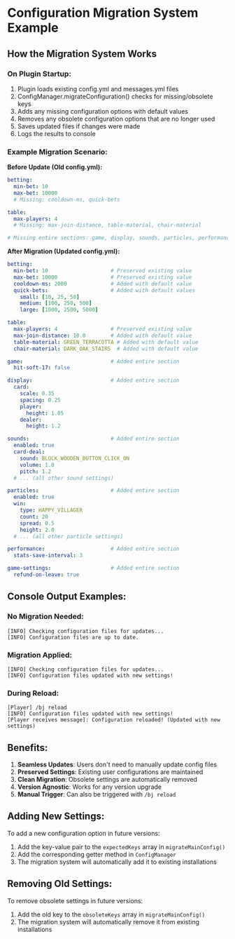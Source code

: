 # Configuration Migration System Example

## How the Migration System Works

### On Plugin Startup:
1. Plugin loads existing config.yml and messages.yml files
2. ConfigManager.migrateConfiguration() checks for missing/obsolete keys
3. Adds any missing configuration options with default values
4. Removes any obsolete configuration options that are no longer used
5. Saves updated files if changes were made
6. Logs the results to console

### Example Migration Scenario:

**Before Update (Old config.yml):**
```yaml
betting:
  min-bet: 10
  max-bet: 10000
  # Missing: cooldown-ms, quick-bets

table:
  max-players: 4
  # Missing: max-join-distance, table-material, chair-material

# Missing entire sections: game, display, sounds, particles, performance, game-settings
```

**After Migration (Updated config.yml):**
```yaml
betting:
  min-bet: 10                    # Preserved existing value
  max-bet: 10000                 # Preserved existing value  
  cooldown-ms: 2000              # Added with default value
  quick-bets:                    # Added with default values
    small: [10, 25, 50]
    medium: [100, 250, 500]
    large: [1000, 2500, 5000]

table:
  max-players: 4                 # Preserved existing value
  max-join-distance: 10.0        # Added with default value
  table-material: GREEN_TERRACOTTA # Added with default value
  chair-material: DARK_OAK_STAIRS  # Added with default value

game:                            # Added entire section
  hit-soft-17: false

display:                         # Added entire section
  card:
    scale: 0.35
    spacing: 0.25
    player:
      height: 1.05
    dealer:
      height: 1.2

sounds:                          # Added entire section
  enabled: true
  card-deal:
    sound: BLOCK_WOODEN_BUTTON_CLICK_ON
    volume: 1.0
    pitch: 1.2
  # ... (all other sound settings)

particles:                       # Added entire section
  enabled: true
  win:
    type: HAPPY_VILLAGER
    count: 20
    spread: 0.5
    height: 2.0
  # ... (all other particle settings)

performance:                     # Added entire section
  stats-save-interval: 3

game-settings:                   # Added entire section
  refund-on-leave: true
```

## Console Output Examples:

### No Migration Needed:
```
[INFO] Checking configuration files for updates...
[INFO] Configuration files are up to date.
```

### Migration Applied:
```
[INFO] Checking configuration files for updates...
[INFO] Configuration files updated with new settings!
```

### During Reload:
```
[Player] /bj reload
[INFO] Configuration files updated with new settings!
[Player receives message]: Configuration reloaded! (Updated with new settings)
```

## Benefits:

1. **Seamless Updates**: Users don't need to manually update config files
2. **Preserved Settings**: Existing user configurations are maintained
3. **Clean Migration**: Obsolete settings are automatically removed
4. **Version Agnostic**: Works for any version upgrade
5. **Manual Trigger**: Can also be triggered with `/bj reload`

## Adding New Settings:

To add a new configuration option in future versions:

1. Add the key-value pair to the `expectedKeys` array in `migrateMainConfig()`
2. Add the corresponding getter method in `ConfigManager`
3. The migration system will automatically add it to existing installations

## Removing Old Settings:

To remove obsolete settings in future versions:

1. Add the old key to the `obsoleteKeys` array in `migrateMainConfig()`
2. The migration system will automatically remove it from existing installations
